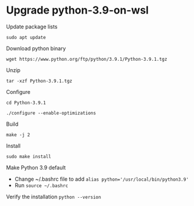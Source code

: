 # Upgrade python-3.9-on-wsl

Update package lists

```
sudo apt update
```

Download python binary

```
wget https://www.python.org/ftp/python/3.9.1/Python-3.9.1.tgz
```

Unzip

```
tar -xzf Python-3.9.1.tgz
```

Configure

```
cd Python-3.9.1

./configure --enable-optimizations
```

Build

```
make -j 2
```

Install
```
sudo make install
```

Make Python 3.9 default
- Change ~/.bashrc file to add `alias python='/usr/local/bin/python3.9'` 
- Run `source ~/.bashrc`

Verify the installation `python --version`




